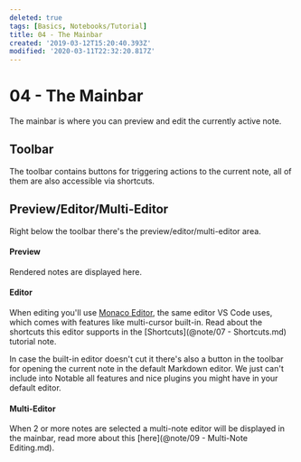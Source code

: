 ```yaml
---
deleted: true
tags: [Basics, Notebooks/Tutorial]
title: 04 - The Mainbar
created: '2019-03-12T15:20:40.393Z'
modified: '2020-03-11T22:32:20.817Z'
---
```


# 04 - The Mainbar

The mainbar is where you can preview and edit the currently active note.

## Toolbar

The toolbar contains buttons for triggering actions to the current note, all of them are also accessible via shortcuts.

## Preview/Editor/Multi-Editor

Right below the toolbar there's the preview/editor/multi-editor area.

#### Preview

Rendered notes are displayed here.

#### Editor

When editing you'll use [Monaco Editor](https://github.com/Microsoft/monaco-editor), the same editor VS Code uses, which comes with features like multi-cursor built-in. Read about the shortcuts this editor supports in the [Shortcuts](@note/07 - Shortcuts.md) tutorial note.

In case the built-in editor doesn't cut it  there's also a button in the toolbar for opening the current note in the default Markdown editor. We just can't include into Notable all features and nice plugins you might have in your default editor.

#### Multi-Editor

When 2 or more notes are selected a multi-note editor will be displayed in the mainbar, read more about this [here](@note/09 - Multi-Note Editing.md).
